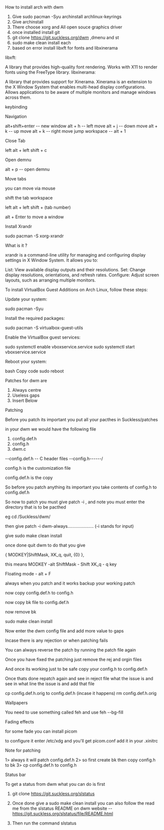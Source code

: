 How to install arch with dwm 

1) Give sudo pacman -Syu archinstall archlinux-keyrings 
2) Give archinstall 
3) There choose xorg and All open souce graphics driver 
4) once installed install git 
5) git clone https://git.suckless.org/dwm ,dmenu and st
6) sudo make clean install each 
7) based on error install libxft for fonts and libxinerama

libxft:

A library that provides high-quality font rendering.
Works with X11 to render fonts using the FreeType library.
libxinerama:

A library that provides support for Xinerama.
Xinerama is an extension to the X Window System that enables multi-head display configurations.
Allows applications to be aware of multiple monitors and manage windows across them.

keybinding 

Navigation 

alt+shift+enter -- new window 
alt + h -- left move 
alt + j -- down move 
alt + k -- up move 
alt + k -- right move 
jump workspace -- alt + 1 

Close Tab 

left alt + left shift + c

Open demnu 

alt + p -- open demnu 

Move tabs 

you can move via mouse 

shift the tab workspace 

left alt + left shift + (tab number)

alt + Enter to move a window
 
Install Xrandr 

sudo pacman -S xorg-xrandr

What is it ? 

xrandr is a command-line utility for managing and configuring display settings in X Window System. It allows you to:

List: View available display outputs and their resolutions.
Set: Change display resolutions, orientations, and refresh rates.
Configure: Adjust screen layouts, such as arranging multiple monitors.


To install VirtualBox Guest Additions on Arch Linux, follow these steps:

Update your system:

sudo pacman -Syu

Install the required packages:

sudo pacman -S virtualbox-guest-utils

Enable the VirtualBox guest services:

sudo systemctl enable vboxservice.service
sudo systemctl start vboxservice.service

Reboot your system:

bash
Copy code
sudo reboot


Patches for dwm are 

1) Always centre
2) Useless gaps 
3) Insert Below 

Patching 

Before you patch its important you put all your pacthes in Suckless/patches 

in your dwm we would have the following file 

1) config.def.h 
2) config.h
3) dwm.c

--config.def.h -- C header files 
\--config.h------/

config.h is the customization file 

config.def.h is the copy

So before you patch anything its important you take contents of config.h to config.def.h

So now to patch you must give patch -i , and note you must enter the directory that is to be pacthed 

eg cd /Suckless/dwm/

then give patch -i dwm-always..................... (-i stands for input)

give sudo make clean install 

once done quit dwm to do that you give 

{ MODKEY|ShiftMask, XK_q,      quit,           {0} },

this means MODKEY -alt 
ShiftMask - Shift
XK_q - q key 

Floating mode - alt + F 

always when you patch and it works backup your working patch 

now copy config.def.h to config.h

now copy bk file to config.def.h

now remove bk


sudo make clean install 

Now enter the dwm config file and add more value to gaps 


Incase there is any rejection or when patching fails 

You can always reverse the patch by running the patch file again 

Once you have fixed the patching just remove the rej and orgin files

And once its working just to be safe copy your config.h to config.def.h

Once thats done repatch again and see in reject file what the issue is and see in what line the issue is and add that file 

cp config.def.h.orig to config.def.h (incase it happens)
rm config.def.h.orig

Wallpapers 

You need to use something called feh and use feh --bg-fill

Fading effects

for some fade you can install picom

to configure it enter /etc/xdg and you'll get picom.conf add it in your .xinitrc

Note for patching 

1> always it will patch config.def.h
2> so first create bk then copy config.h to bk 
3> cp config.def.h to config.h


Status bar 

To get a status from dwm what you can do is first 

1) git clone https://git.suckless.org/slstatus

2) Once done give a sudo make clean install you can also follow the read me from the slstatus README on dwm website -- https://git.suckless.org/slstatus/file/README.html

3) Then run the command slstatus 
